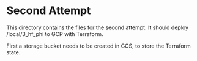 # Second Attempt

This directory contains the files for the second attempt. It should deploy /local/3_hf_phi to GCP with Terraform.

First a storage bucket needs to be created in GCS, to store the Terraform state.

